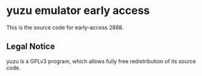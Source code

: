 yuzu emulator early access
=============

This is the source code for early-access 2888.

## Legal Notice

yuzu is a GPLv3 program, which allows fully free redistribution of its source code.